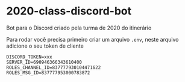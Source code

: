 # 2020-class-discord-bot
Bot para o Discord criado pela turma de 2020 do itinerário

Para rodar você precisa primeiro criar um arquivo `.env`, neste arquivo adicione o seu token de cliente

```
DISCORD_TOKEN=xxx
SERVER_ID=690946366343610400
ROLES_CHANNEL_ID=837777930104471622
ROLES_MSG_ID=837777953000783872
```
